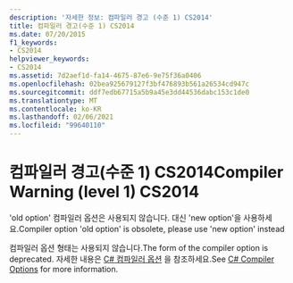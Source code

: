```yaml
---
description: '자세한 정보: 컴파일러 경고 (수준 1) CS2014'
title: 컴파일러 경고(수준 1) CS2014
ms.date: 07/20/2015
f1_keywords:
- CS2014
helpviewer_keywords:
- CS2014
ms.assetid: 7d2aef1d-fa14-4675-87e6-9e75f36a0406
ms.openlocfilehash: 02bea925679127f3bf476893b561a26534cd947c
ms.sourcegitcommit: ddf7edb67715a5b9a45e3dd44536dabc153c1de0
ms.translationtype: MT
ms.contentlocale: ko-KR
ms.lasthandoff: 02/06/2021
ms.locfileid: "99640110"
---
```

# <a name="compiler-warning-level-1-cs2014"></a><span data-ttu-id="8c5dc-103">컴파일러 경고(수준 1) CS2014</span><span class="sxs-lookup"><span data-stu-id="8c5dc-103">Compiler Warning (level 1) CS2014</span></span>

<span data-ttu-id="8c5dc-104">'old option' 컴파일러 옵션은 사용되지 않습니다. 대신 'new option'을 사용하세요.</span><span class="sxs-lookup"><span data-stu-id="8c5dc-104">Compiler option 'old option' is obsolete, please use 'new option' instead</span></span>  
  
 <span data-ttu-id="8c5dc-105">컴파일러 옵션 형태는 사용되지 않습니다.</span><span class="sxs-lookup"><span data-stu-id="8c5dc-105">The form of the compiler option is deprecated.</span></span> <span data-ttu-id="8c5dc-106">자세한 내용은 [C# 컴파일러 옵션](../language-reference/compiler-options/index.md) 을 참조하세요.</span><span class="sxs-lookup"><span data-stu-id="8c5dc-106">See [C# Compiler Options](../language-reference/compiler-options/index.md) for more information.</span></span>
